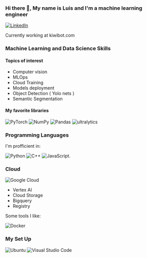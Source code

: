 ### Hi there 👋, My name is Luis and I'm a machine learning engineer
[![LinkedIn](https://img.shields.io/badge/linkedin-%230077B5.svg?style=for-the-badge&logo=linkedin&logoColor=white)](https://www.linkedin.com/in/luantber/)

Currently working at kiwibot.com

### Machine Learning and Data Science Skills
#### Topics of interest
- Computer vision
- MLOps
- Cloud Training
- Models deployment
- Object Detection ( Yolo nets ) 
- Semantic Segmentation  

#### My favorite libraries
![PyTorch](https://img.shields.io/badge/PyTorch-%23EE4C2C.svg?style=for-the-badge&logo=PyTorch&logoColor=white)
![NumPy](https://img.shields.io/badge/numpy-%23013243.svg?style=for-the-badge&logo=numpy&logoColor=white)
![Pandas](https://img.shields.io/badge/pandas-%23150458.svg?style=for-the-badge&logo=pandas&logoColor=white)
![ultralytics](https://img.shields.io/badge/ultralytics-blue)


### Programming Languages 
I'm profficient in:

![Python](https://img.shields.io/badge/python-3670A0?style=for-the-badge&logo=python&logoColor=ffdd54) 
![C++](https://img.shields.io/badge/c++-%2300599C.svg?style=for-the-badge&logo=c%2B%2B&logoColor=white)
![JavaScript](https://img.shields.io/badge/javascript-%23323330.svg?style=for-the-badge&logo=javascript&logoColor=%23F7DF1E). 


### Cloud 

![Google Cloud](https://img.shields.io/badge/GoogleCloud-%234285F4.svg?style=for-the-badge&logo=google-cloud&logoColor=white)

- Vertex AI
- Cloud Storage
- Bigquery
- Registry

Some tools I like:

![Docker](https://img.shields.io/badge/docker-%230db7ed.svg?style=for-the-badge&logo=docker&logoColor=white)

### My Set Up
![Ubuntu](https://img.shields.io/badge/Ubuntu-E95420?style=for-the-badge&logo=ubuntu&logoColor=white)
![Visual Studio Code](https://img.shields.io/badge/Visual%20Studio%20Code-0078d7.svg?style=for-the-badge&logo=visual-studio-code&logoColor=white)
